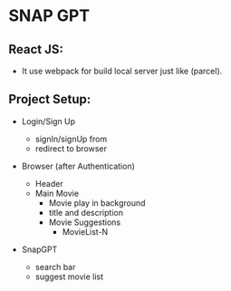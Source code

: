 # SNAP GPT

## React JS:

- It use webpack for build local server just like (parcel).

## Project Setup:

- Login/Sign Up

  - signIn/signUp from
  - redirect to browser

- Browser (after Authentication)

  - Header
  - Main Movie
    - Movie play in background
    - title and description
    - Movie Suggestions
      - MovieList-N

- SnapGPT
  - search bar
  - suggest movie list
